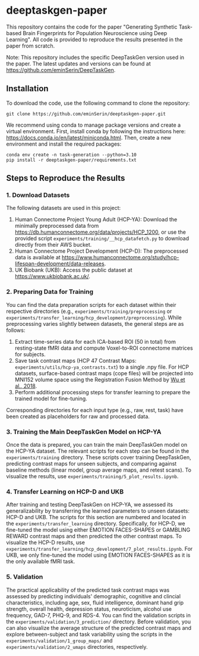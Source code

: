 # deeptaskgen-paper
This repository contains the code for the paper "Generating Synthetic Task-based Brain Fingerprints for Population Neuroscience using Deep Learning". All code is provided to reproduce the results presented in the paper from scratch.


Note: This repository includes the specific DeepTaskGen version used in the paper. The latest updates and versions can be found at https://github.com/eminSerin/DeepTaskGen.

## Installation
To download the code, use the following command to clone the repository:

```
git clone https://github.com/eminSerin/deeptaskgen-paper.git
```

We recommend using conda to manage package versions and create a virtual environment. First, install conda by following the instructions here: https://docs.conda.io/en/latest/miniconda.html. Then, create a new environment and install the required packages:

```
conda env create -n task-generation --python=3.10
pip install -r deeptaskgen-paper/requirements.txt
```

## Steps to Reproduce the Results

### 1. Download Datasets
The following datasets are used in this project: 
1. Human Connectome Project Young Adult (HCP-YA): Download the minimally preprocessed data from https://db.humanconnectome.org/data/projects/HCP_1200, or use the provided script `experiments/training/__hcp_datafetch.py` to download directly from their AWS bucket.
2. Human Connectome Project Development (HCP-D): The preprocessed data is available at https://www.humanconnectome.org/study/hcp-lifespan-development/data-releases.
3. UK Biobank (UKB): Access the public dataset at https://www.ukbiobank.ac.uk/.

### 2. Preparing Data for Training
You can find the data preparation scripts for each dataset within their respective directories (e.g., `experiments/training/preprocessing` or `experiments/transfer_learning/hcp_development/preprocessing`). While preprocessing varies slightly between datasets, the general steps are as follows:

1. Extract time-series data for each ICA-based ROI (50 in total) from resting-state fMRI data and compute Voxel-to-ROI connectome matrices for subjects.
2. Save task contrast maps (HCP 47 Contrast Maps: `experiments/utils/hcp-ya_contrasts.txt`) to a single .npy file. For HCP datasets, surface-based contrast maps (cope files) will be projected into MNI152 volume space using the Registration Fusion Method by [Wu et al., 2018](https://doi.org/10.1002/hbm.24213).
3. Perform additional processing steps for transfer learning to prepare the trained model for fine-tuning.

Corresponding directories for each input type (e.g., raw, rest, task) have been created as placeholders for raw and processed data.

### 3. Training the Main DeepTaskGen Model on HCP-YA
Once the data is prepared, you can train the main DeepTaskGen model on the HCP-YA dataset. The relevant scripts for each step can be found in the `experiments/training` directory. These scripts cover training DeepTaskGen, predicting contrast maps for unseen subjects, and comparing against baseline methods (linear model, group average maps, and retest scans). To visualize the results, use `experiments/training/5_plot_results.ipynb`.

### 4. Transfer Learning on HCP-D and UKB
After training and testing DeepTaskGen on HCP-YA, we assessed its generalizability by transferring the learned parameters to unseen datasets: HCP-D and UKB. The scripts for this section are numbered and located in the `experiments/transfer_learning` directory. Specifically, for HCP-D, we fine-tuned the model using either EMOTION FACES-SHAPES or GAMBLING REWARD contrast maps and then predicted the other contrast maps. To visualize the HCP-D results, use `experiments/transfer_learning/hcp_development/7_plot_results.ipynb`. For UKB, we only fine-tuned the model using EMOTION FACES-SHAPES as it is the only available fMRI task. 

### 5. Validation
The practical applicability of the predicted task contrast maps was assessed by predicting individuals' demographic, cognitive and clincial characteristics, including age, sex, fluid intelligence, dominant hand grip strength, overall health, depression status, neuroticism, alcohol use frequency, GAD-7, PHQ-9, and RDS-4. You can find the validation scripts in the `experiments/validation/3_prediction/` directory. Before validation, you can also visualize the average structure of the predicted contrast maps and explore between-subject and task variability using the scripts in the `experiments/validation/1_group_maps/` and `experiments/validation/2_umaps` directories, respectively.
